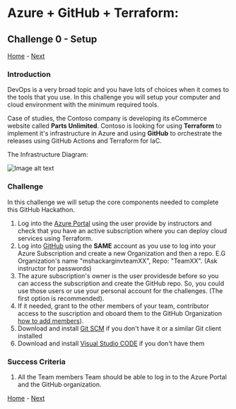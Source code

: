 # Azure + GitHub + Terraform:

## Challenge 0 - Setup

[Home](README.md) - [Next](challenge01.md)

### Introduction

DevOps is a very broad topic and you have lots of choices when it comes to the tools that you use. In this challenge you will setup your computer and cloud environment with the minimum required tools.

Case of studies, the Contoso company is developing its eCommerce website called **Parts Unlimited**. Contoso is looking for using **Terraform** to implement it's infrastructure in Azure and using **GitHub** to orchestrate the releases using GitHub Actions and Terraform for IaC.

The Infrastructure Diagram:

![Image alt text](https://github.com/MsftArgHacks/Terraform/raw/main/Hack/Images/VisioArq.png)

### Challenge

In this challenge we will setup the core components needed to complete this GitHub Hackathon.

1. Log into the [Azure Portal](https://portal.azure.com) using the user provide by instructors and check that you have an active subscription where you can deploy cloud services using Terraform.
2. Log into [GitHub](https://github.com/) using the **SAME** account as you use to log into your Azure Subscription and create a new Organization and then a repo. E.G Organization's name "mshackarginvteamXX", Repo: "TeamXX". (Ask instructor for passwords)
3. The azure subscription's owner is the user providesde before so you can access the subscription and create the GitHub repo. So, you could use those users or use your personal account for the challenges. (The first option is recommended).
4. If it needed, grant to the other members of your team, contributor access to the suscription and oboard them to the GitHub Organization [how to add members](https://docs.github.com/en/organizations/managing-membership-in-your-organization/inviting-users-to-join-your-organization)).
5. Download and install [Git SCM](https://git-scm.com/download) if you don't have it or a similar Git client installed
6. Download and install [Visual Studio CODE](https://code.visualstudio.com/download) if you don't have them

### Success Criteria

1. All the Team members Team should be able to log in to the Azure Portal and the GitHub organization.

[Home](README.md) - [Next](challenge01.md)
